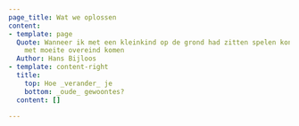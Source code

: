 ```yaml
---
page_title: Wat we oplossen
content:
- template: page
  Quote: Wanneer ik met een kleinkind op de grond had zitten spelen kon ik slechts
    met moeite overeind komen
  Author: Hans Bijloos
- template: content-right
  title:
    top: Hoe _verander_ je
    bottom: _oude_ gewoontes?
  content: []

---
```

